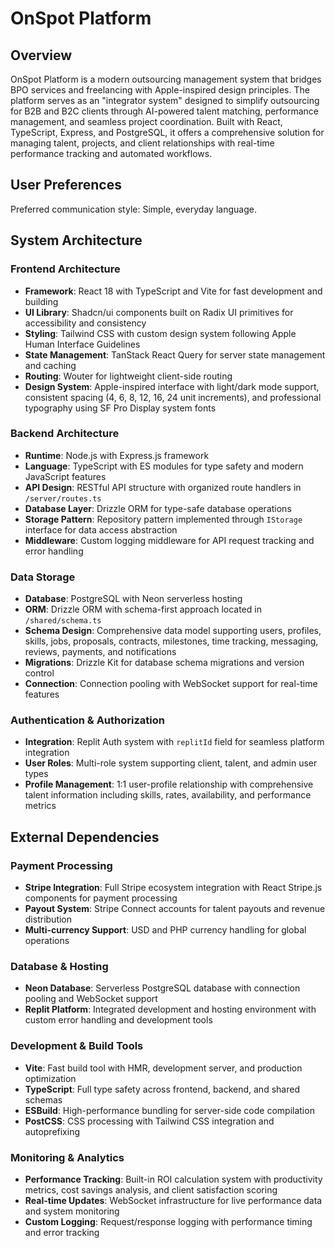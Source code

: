# OnSpot Platform

## Overview

OnSpot Platform is a modern outsourcing management system that bridges BPO services and freelancing with Apple-inspired design principles. The platform serves as an "integrator system" designed to simplify outsourcing for B2B and B2C clients through AI-powered talent matching, performance management, and seamless project coordination. Built with React, TypeScript, Express, and PostgreSQL, it offers a comprehensive solution for managing talent, projects, and client relationships with real-time performance tracking and automated workflows.

## User Preferences

Preferred communication style: Simple, everyday language.

## System Architecture

### Frontend Architecture
- **Framework**: React 18 with TypeScript and Vite for fast development and building
- **UI Library**: Shadcn/ui components built on Radix UI primitives for accessibility and consistency
- **Styling**: Tailwind CSS with custom design system following Apple Human Interface Guidelines
- **State Management**: TanStack React Query for server state management and caching
- **Routing**: Wouter for lightweight client-side routing
- **Design System**: Apple-inspired interface with light/dark mode support, consistent spacing (4, 6, 8, 12, 16, 24 unit increments), and professional typography using SF Pro Display system fonts

### Backend Architecture
- **Runtime**: Node.js with Express.js framework
- **Language**: TypeScript with ES modules for type safety and modern JavaScript features
- **API Design**: RESTful API structure with organized route handlers in `/server/routes.ts`
- **Database Layer**: Drizzle ORM for type-safe database operations
- **Storage Pattern**: Repository pattern implemented through `IStorage` interface for data access abstraction
- **Middleware**: Custom logging middleware for API request tracking and error handling

### Data Storage
- **Database**: PostgreSQL with Neon serverless hosting
- **ORM**: Drizzle ORM with schema-first approach located in `/shared/schema.ts`
- **Schema Design**: Comprehensive data model supporting users, profiles, skills, jobs, proposals, contracts, milestones, time tracking, messaging, reviews, payments, and notifications
- **Migrations**: Drizzle Kit for database schema migrations and version control
- **Connection**: Connection pooling with WebSocket support for real-time features

### Authentication & Authorization
- **Integration**: Replit Auth system with `replitId` field for seamless platform integration
- **User Roles**: Multi-role system supporting client, talent, and admin user types
- **Profile Management**: 1:1 user-profile relationship with comprehensive talent information including skills, rates, availability, and performance metrics

## External Dependencies

### Payment Processing
- **Stripe Integration**: Full Stripe ecosystem integration with React Stripe.js components for payment processing
- **Payout System**: Stripe Connect accounts for talent payouts and revenue distribution
- **Multi-currency Support**: USD and PHP currency handling for global operations

### Database & Hosting
- **Neon Database**: Serverless PostgreSQL database with connection pooling and WebSocket support
- **Replit Platform**: Integrated development and hosting environment with custom error handling and development tools

### Development & Build Tools
- **Vite**: Fast build tool with HMR, development server, and production optimization
- **TypeScript**: Full type safety across frontend, backend, and shared schemas
- **ESBuild**: High-performance bundling for server-side code compilation
- **PostCSS**: CSS processing with Tailwind CSS integration and autoprefixing

### Monitoring & Analytics
- **Performance Tracking**: Built-in ROI calculation system with productivity metrics, cost savings analysis, and client satisfaction scoring
- **Real-time Updates**: WebSocket infrastructure for live performance data and system monitoring
- **Custom Logging**: Request/response logging with performance timing and error tracking